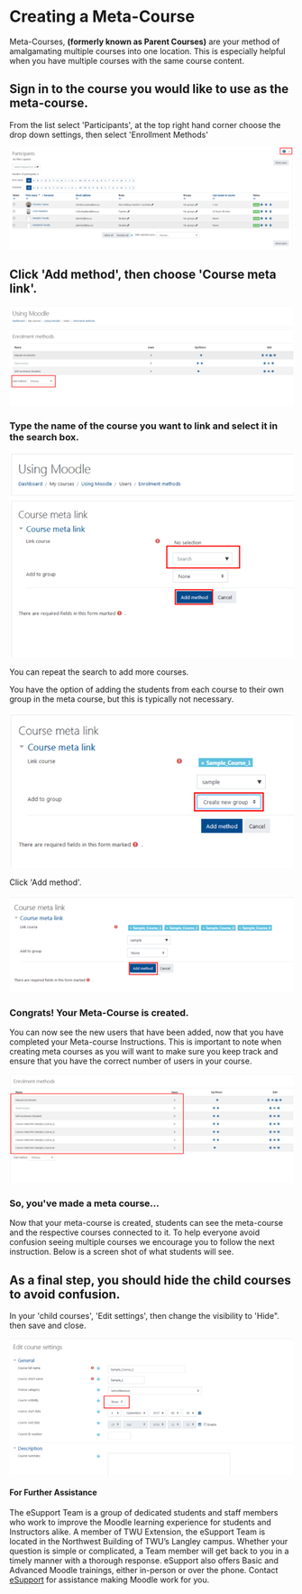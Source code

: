 # Creating a Meta-Course

Meta-Courses, **\(formerly known as Parent Courses\)** are your method of amalgamating multiple courses into one location. This is especially helpful when you have multiple courses with the same course content.

## Sign in to the course you would like to use as the meta-course.

From the list select 'Participants', at the top right hand corner choose the drop down settings, then select 'Enrollment Methods'

![](../.gitbook/assets/meta-course-2%20%281%29.png)

## Click 'Add method', then choose 'Course meta link'.

![](../.gitbook/assets/meta-course-3%20%281%29.png)

### Type the name of the course you want to link and select it in the search box.

![](../.gitbook/assets/meta-course-4%20%281%29.png)

You can repeat the search to add more courses.

You have the option of adding the students from each course to their own group in the meta course, but this is typically not necessary.

![](../.gitbook/assets/meta-course-5%20%281%29.png)

Click 'Add method'.

![](../.gitbook/assets/meta-course-6%20%281%29.png)

### Congrats! Your Meta-Course is created.

You can now see the new users that have been added, now that you have completed your Meta-course Instructions. This is important to note when creating meta courses as you will want to make sure you keep track and ensure that you have the correct number of users in your course.

![](../.gitbook/assets/meta-course-7%20%281%29.png)

### So, you've made a meta course...

Now that your meta-course is created, students can see the meta-course and the respective courses connected to it. To help everyone avoid confusion seeing multiple courses we encourage you to follow the next instruction. Below is a screen shot of what students will see.

## As a final step, you should hide the child courses to avoid confusion.

In your 'child courses', 'Edit settings', then change the visibility to 'Hide". then save and close.

![](../.gitbook/assets/meta-course-8.png)

#### For Further Assistance

The eSupport Team is a group of dedicated students and staff members who work to improve the Moodle learning experience for students and Instructors alike. A member of TWU Extension, the eSupport Team is located in the Northwest Building of TWU’s Langley campus. Whether your question is simple or complicated, a Team member will get back to you in a timely manner with a thorough response. eSupport also offers Basic and Advanced Moodle trainings, either in-person or over the phone. Contact [eSupport](https://trinitywestern.teamdynamix.com/TDClient/Requests/ServiceDet?ID=16141) for assistance making Moodle work for you.

